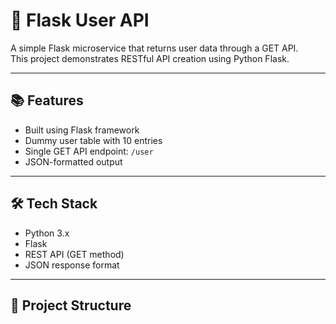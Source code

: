 # 🚀 Flask User API

A simple Flask microservice that returns user data through a GET API.  
This project demonstrates RESTful API creation using Python Flask.

---

## 📚 Features

- Built using Flask framework
- Dummy user table with 10 entries
- Single GET API endpoint: `/user`
- JSON-formatted output

---

## 🛠️ Tech Stack

- Python 3.x  
- Flask  
- REST API (GET method)  
- JSON response format  

---

## 📂 Project Structure

